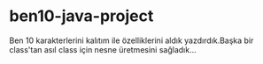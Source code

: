 # ben10-java-project
Ben 10 karakterlerini kalıtım ile özelliklerini aldık yazdırdık.Başka bir class'tan asıl class için nesne üretmesini sağladık...
